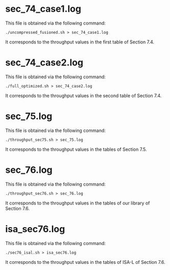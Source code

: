 # sec_74_case1.log
This file is obtained via the following command:
```
./uncompressed_fusioned.sh > sec_74_case1.log
```

It corresponds to the throughput values in the first table of Section 7.4.

# sec_74_case2.log
This file is obtained via the following command:
```
./full_optimized.sh > sec_74_case2.log
```

It corresponds to the throughput values in the second table of Section 7.4.

# sec_75.log
This file is obtained via the following command:
```
./throughput_sec75.sh > sec_75.log
```

It corresponds to the throughput values in the tables of Section 7.5.

# sec_76.log
This file is obtained via the following command:
```
./throughput_sec76.sh > sec_76.log
```

It corresponds to the throughput values in the tables of our library of Section 7.6.

# isa_sec76.log
This file is obtained via the following command:
```
./sec76_isal.sh > isa_sec76.log
```

It corresponds to the throughput values in the tables of ISA-L of Section 7.6.
